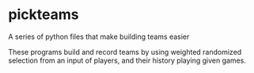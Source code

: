 # pickteams
A series of python files that make building teams easier

These programs build and record teams by using weighted randomized selection from an input of players, and their history playing given games.
